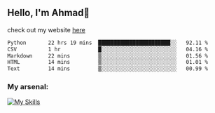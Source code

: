 
## Hello, I'm Ahmad👋

check out my website [here](https://ahmadalwi.com/)

<!--START_SECTION:waka-->

```txt
Python       22 hrs 19 mins  ███████████████████████░░   92.11 %
CSV          1 hr            █░░░░░░░░░░░░░░░░░░░░░░░░   04.16 %
Markdown     22 mins         ▒░░░░░░░░░░░░░░░░░░░░░░░░   01.56 %
HTML         14 mins         ▒░░░░░░░░░░░░░░░░░░░░░░░░   01.01 %
Text         14 mins         ▒░░░░░░░░░░░░░░░░░░░░░░░░   00.99 %
```

<!--END_SECTION:waka-->

### My arsenal:

[![My Skills](https://skillicons.dev/icons?i=js,ts,py,go,react,nextjs,svelte,nodejs,django,tailwind,html,css,sass,firebase,mongodb,postgres,mysql,redis,git,github,docker,vscode,figma,godot)](https://skillicons.dev)
